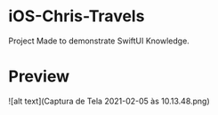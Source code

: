 # iOS-Chris-Travels
Project Made to demonstrate SwiftUI Knowledge.

# Preview
![alt text](Captura de Tela 2021-02-05 às 10.13.48.png)
